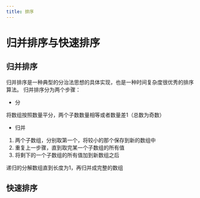 ```yaml
---
title: 排序
---
```

# 归并排序与快速排序

## 归并排序
归并排序是一种典型的分治法思想的具体实现，也是一种时间复杂度很优秀的排序算法。
归并排序分为两个步骤：

- 分

将数组按照数量平分，两个子数数量相等或者数量差1（总数为奇数）
- 归并


1. 两个子数组，分别取第一个，将较小的那个保存到新的数组中
2. 重复上一步骤，直到取完某一个子数组的所有值
3. 将剩下的一个子数组的所有值加到新数组之后

递归的分解数组直到长度为1，再归并成完整的数组

## 快速排序
